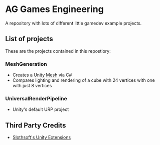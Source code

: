 # AG Games Engineering
A repository with lots of different little gamedev example projects.

## List of projects
These are the projects contained in this repostiory:

### MeshGeneration
- Creates a Unity [Mesh](https://docs.unity3d.com/ScriptReference/Mesh.html) via C#
- Compares lighting and rendering of a cube with 24 vertices with one with just 8 vertices

### UniversalRenderPipeline
- Unity's default URP project

## Third Party Credits
- [Slothsoft's Unity Extensions](https://openupm.com/packages/net.slothsoft.unity-extensions/)
